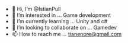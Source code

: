 - 👋 Hi, I’m @IstianPull
- 👀 I’m interested in ... Game development
- 🌱 I’m currently learning ... Unity and c# 
- 💞️ I’m looking to collaborate on ... Gamedev
- 📫 How to reach me ... tianenore@gmail.com

<!---
IstianPull/IstianPull is a ✨ special ✨ repository because its `README.md` (this file) appears on your GitHub profile.
You can click the Preview link to take a look at your changes.
--->
